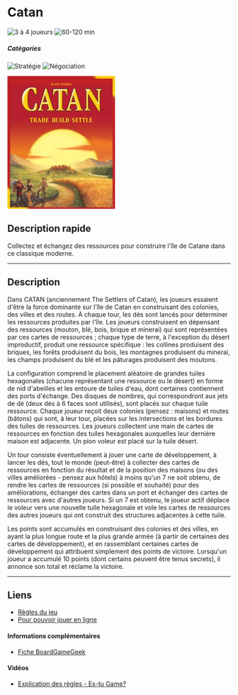 # Catan

![3 à 4 joueurs](https://img.shields.io/badge/-3%20à%204%20joueurs%20-%23444444)
![60-120 min](https://img.shields.io/badge/-60--120%20min%20-%23444444)

##### Catégories
![Stratégie](https://img.shields.io/badge/-Stratégie-%23444444)
![Négociation](https://img.shields.io/badge/-Négociation-%23444444)

![](img/catan.jpg)

## Description rapide
Collectez et échangez des ressources pour construire l'île de Catane dans ce classique moderne.

---

## Description
Dans CATAN (anciennement The Settlers of Catan), les joueurs essaient d'être la force dominante sur l'île de Catan en construisant des colonies, des villes et des routes. À chaque tour, les dés sont lancés pour déterminer les ressources produites par l'île. Les joueurs construisent en dépensant des ressources (mouton, blé, bois, brique et minerai) qui sont représentées par ces cartes de ressources ; chaque type de terre, à l'exception du désert improductif, produit une ressource spécifique : les collines produisent des briques, les forêts produisent du bois, les montagnes produisent du minerai, les champs produisent du blé et les pâturages produisent des moutons.

La configuration comprend le placement aléatoire de grandes tuiles hexagonales (chacune représentant une ressource ou le désert) en forme de nid d'abeilles et les entoure de tuiles d'eau, dont certaines contiennent des ports d'échange. Des disques de nombres, qui correspondront aux jets de dé (deux dés à 6 faces sont utilisés), sont placés sur chaque tuile ressource. Chaque joueur reçoit deux colonies (pensez : maisons) et routes (bâtons) qui sont, à leur tour, placées sur les intersections et les bordures des tuiles de ressources. Les joueurs collectent une main de cartes de ressources en fonction des tuiles hexagonales auxquelles leur dernière maison est adjacente. Un pion voleur est placé sur la tuile désert.

Un tour consiste éventuellement à jouer une carte de développement, à lancer les dés, tout le monde (peut-être) à collecter des cartes de ressources en fonction du résultat et de la position des maisons (ou des villes améliorées - pensez aux hôtels) à moins qu'un 7 ne soit obtenu, de rendre les cartes de ressources (si possible et souhaité) pour des améliorations, échanger des cartes dans un port et échanger des cartes de ressources avec d'autres joueurs. Si un 7 est obtenu, le joueur actif déplace le voleur vers une nouvelle tuile hexagonale et vole les cartes de ressources des autres joueurs qui ont construit des structures adjacentes à cette tuile.

Les points sont accumulés en construisant des colonies et des villes, en ayant la plus longue route et la plus grande armée (à partir de certaines des cartes de développement), et en rassemblant certaines cartes de développement qui attribuent simplement des points de victoire. Lorsqu'un joueur a accumulé 10 points (dont certains peuvent être tenus secrets), il annonce son total et réclame la victoire.

---

## Liens
- [Règles du jeu](https://www.regledujeu.fr/catane/)
- [Pour pouvoir jouer en ligne](https://colonist.io)

#### Informations complémentaires
- [Fiche BoardGameGeek](https://boardgamegeek.com/boardgame/13/catan)

#### Vidéos
- [Explication des règles - Es-tu Game?](https://www.youtube.com/watch?v=UTIXgkm32oM)
